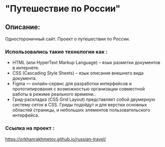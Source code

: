 # "Путешествие по России"
## Описание: 
Одностороничный сайт. Проект о путешествии по России.

### Использовались такие технологии как :
* HTML (или HyperText Markup Language) – язык разметки документов в интернете.
* CSS (Cascading Style Sheets) – язык описания внешнего вида документа.
* Figma — онлайн-сервис для разработки интерфейсов и прототипирования с возможностью организации совместной работы в режиме реального времени..
* Грид-раскладка (CSS Grid Layout) представляет собой двумерную систему сеток в CSS. Гриды подойдут и для верстки основных областей страницы, и небольших элементов пользовательского интерфейса.

### Ссылка на проект :
https://orkhanrakhmetov.github.io/russian-travel/
